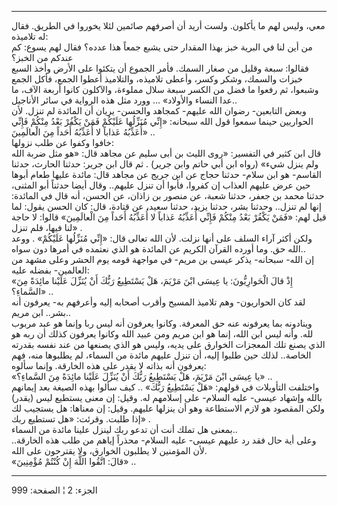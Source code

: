 ------------------------------------------------------------------------

معي، وليس لهم ما يأكلون. ولست أريد أن أصرفهم صائمين لئلا يخوروا في
الطريق. فقال له تلاميذه:  
من أين لنا في البرية خبز بهذا المقدار حتى يشبع جمعاً هذا عدده؟ فقال لهم
يسوع: كم عندكم من الخبز؟  
فقالوا: سبعة وقليل من صغار السمك. فأمر الجموع أن يتكئوا على الأرض وأخذ
السبع خبزات والسمك، وشكر وكسر، وأعطى تلاميذه، والتلاميذ أعطوا الجمع،
فأكل الجمع وشبعوا، ثم رفعوا ما فضل من الكسر سبعة سلال مملوءة، والآكلون
كانوا أربعة الآف، ما عدا النساء والأولاد» ... وورد مثل هذه الرواية في
سائر الأناجيل..  
وبعض التابعين- رضوان الله عليهم- كمجاهد والحسن- يريان أن المائدة لم
تنزل. لأن الحواريين حينما سمعوا قول الله سبحانه: «إِنِّي مُنَزِّلُها عَلَيْكُمْ فَمَنْ
يَكْفُرْ بَعْدُ مِنْكُمْ فَإِنِّي أُعَذِّبُهُ عَذاباً لا أُعَذِّبُهُ أَحَداً مِنَ الْعالَمِينَ» ..  
خافوا وكفوا عن طلب نزولها:  
قال ابن كثير في التفسير: «روى الليث بن أبى سليم عن مجاهد قال: «هو مثل
ضربة الله ولم ينزل شيء» (رواه ابن أبي حاتم وابن جرير) . ثم قال ابن جرير:
حدثنا الحارث، حدثنا القاسم- هو ابن سلام- حدثنا حجاج عن ابن جريج عن مجاهد
قال: مائدة عليها طعام أبوها حين عرض عليهم العذاب إن كفروا، فأبوا أن تنزل
عليهم.. وقال أيضا حدثناً أبو المثنى، حدثنا محمد بن جعفر، حدثنا شعبة، عن
منصور بن زاذان، عن الحسن، أنه قال في المائدة: إنها لم تنزل.. وحدثنا بشر،
حدثنا يزيد، حدثنا سعيد، عن قتادة، قال: كان الحسن يقول: لما قيل لهم: «فَمَنْ
يَكْفُرْ بَعْدُ مِنْكُمْ فَإِنِّي أُعَذِّبُهُ عَذاباً لا أُعَذِّبُهُ أَحَداً مِنَ الْعالَمِينَ» قالوا: لا حاجة
لنا فيها، فلم تنزل» .  
ولكن أكثر آراء السلف على أنها نزلت. لأن الله تعالى قال: «إِنِّي مُنَزِّلُها
عَلَيْكُمْ» . ووعد الله حق. وما أورده القرآن الكريم عن المائدة هو الذي نعتمده
في أمرها دون سواه..  
إن الله- سبحانه- يذكر عيسى بن مريم- في مواجهة قومه يوم الحشر وعلى مشهد
من العالمين- بفضله عليه:  
«إِذْ قالَ الْحَوارِيُّونَ: يا عِيسَى ابْنَ مَرْيَمَ، هَلْ يَسْتَطِيعُ رَبُّكَ أَنْ يُنَزِّلَ عَلَيْنا مائِدَةً
مِنَ السَّماءِ؟» ..  
لقد كان الحواريون- وهم تلاميذ المسيح وأقرب أصحابه إليه وأعرفهم به-
يعرفون أنه بشر.. ابن مريم..  
وينادونه بما يعرفونه عنه حق المعرفة. وكانوا يعرفون أنه ليس ربا وإنما هو
عبد مربوب لله. وأنه ليس ابن الله، إنما هو ابن مريم ومن عبيد الله وكانوا
يعرفون كذلك أن ربه هو الذي يصنع تلك المعجزات الخوارق على يديه، وليس هو
الذي يصنعها من عند نفسه بقدرته الخاصة.. لذلك حين طلبوا إليه، أن تنزل
عليهم مائدة من السماء، لم يطلبوها منه، فهم يعرفون أنه بذاته لا يقدر على
هذه الخارقة. وإنما سألوه:  
«يا عِيسَى ابْنَ مَرْيَمَ، هَلْ يَسْتَطِيعُ رَبُّكَ أَنْ يُنَزِّلَ عَلَيْنا مائِدَةً مِنَ السَّماءِ؟» ..  
واختلفت التأويلات في قولهم: «هَلْ يَسْتَطِيعُ رَبُّكَ» .. كيف سألوا بهذه الصيغة بعد
إيمانهم بالله وإشهاد عيسى- عليه السلام- على إسلامهم له. وقيل: إن معنى
يستطيع ليس (يقدر) ولكن المقصود هو لازم الاستطاعة وهو أن ينزلها عليهم.
وقيل: إن معناها: هل يستجيب لك إذا طلبت. وقرئت: «هل تستطيع ربك» .  
بمعنى هل تملك أنت أن تدعو ربك لينزل علينا مائدة من السماء..  
وعلى أية حال فقد رد عليهم عيسى- عليه السلام- محذراً إياهم من طلب هذه
الخارقة.. لأن المؤمنين لا يطلبون الخوارق، ولا يقترحون على الله.  
«قالَ: اتَّقُوا اللَّهَ إِنْ كُنْتُمْ مُؤْمِنِينَ» ..

------------------------------------------------------------------------

الجزء: 2 ¦ الصفحة: 999
